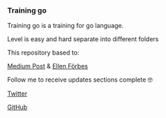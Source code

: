 ### Training go
Training go is a training for go language.

Level is easy and hard separate into different folders

This repository based to:

[Medium Post](https://x-team.com/blog/go-crash-course-1/) & [Ellen Förbes](https://www.youtube.com/watch?v=WiGU_ZB-u0w&list=PLCKpcjBB_VlBsxJ9IseNxFllf-UFEXOdg)

Follow me to receive updates sections complete 🤓

[Twitter](https://twitter.com/luiyo11)

[GitHub](https://github.com/)